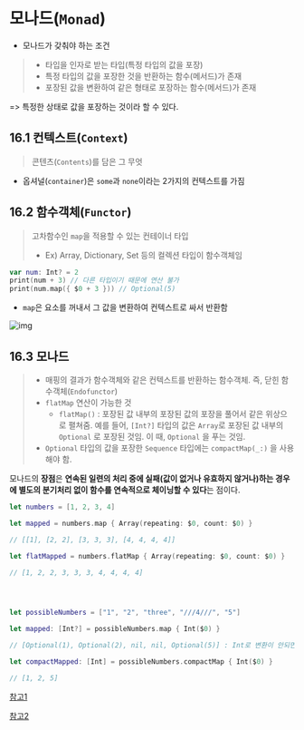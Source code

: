 # 모나드(`Monad`)

* 모나드가 갖춰야 하는 조건

> * 타입을 인자로 받는 타입(특정 타입의 값을 포장)
> * 특정 타입의 값을 포장한 것을 반환하는 함수(메서드)가 존재
> * 포장된 값을 변환하여 같은 형태로 포장하는 함수(메서드)가 존재

=> 특정한 상태로 값을 포장하는 것이라 할 수 있다.



## 16.1 컨텍스트(`Context`)

> 콘텐츠(`Contents`)를 담은 그 무엇

* 옵셔널(`container`)은 `some`과 `none`이라는 2가지의 컨텍스트를 가짐



## 16.2 함수객체(`Functor`)

> 고차함수인 `map`을 적용할 수 있는 컨테이너 타입
>
> * Ex) Array, Dictionary, Set 등의 컬렉션 타입이 함수객체임

```swift
var num: Int? = 2
print(num + 3) // 다른 타입이기 때문에 연산 불가
print(num.map({ $0 + 3 })) // Optional(5)
```

* `map`은 요소를 꺼내서 그 값을 변환하여 컨텍스트로 싸서 반환함

![img](https://i2.wp.com/soooprmx.com/wp-content/uploads/2015/12/functor-500x143.png?resize=500%2C143&ssl=1)



## 16.3 모나드

> * 매핑의 결과가 함수객체와 같은 컨텍스트를 반환하는 함수객체. 즉, 닫힌 함수객체(`Endofunctor`)
> * `flatMap` 연산이 가능한 것
>   * `flatMap()` : 포장된 값 내부의 포장된 값의 포장을 풀어서 같은 위상으로 펼쳐줌. 예를 들어, `[Int?]` 타입의 값은 `Array`로 포장된 값 내부의 `Optional` 로 포장된 것임. 이 때, `Optional` 을 푸는 것임.
> * `Optional` 타입의 값을 포장한 `Sequence` 타입에는 `compactMap(_:)` 을 사용해야 함.

모나드의 **장점**은 **연속된 일련의 처리 중에 실패(값이 없거나 유효하지 않거나)하는 경우에 별도의 분기처리 없이 함수를 연속적으로 체이닝할 수 있다**는 점이다. 



```swift
let numbers = [1, 2, 3, 4]

let mapped = numbers.map { Array(repeating: $0, count: $0) }

// [[1], [2, 2], [3, 3, 3], [4, 4, 4, 4]]

let flatMapped = numbers.flatMap { Array(repeating: $0, count: $0) }

// [1, 2, 2, 3, 3, 3, 4, 4, 4, 4]




let possibleNumbers = ["1", "2", "three", "///4///", "5"]

let mapped: [Int?] = possibleNumbers.map { Int($0) }

// [Optional(1), Optional(2), nil, nil, Optional(5)] : Int로 변환이 안되면 nil로 반환됨.

let compactMapped: [Int] = possibleNumbers.compactMap { Int($0) }

// [1, 2, 5]
```







[참고1](https://soooprmx.com/archives/6025)

[참고2](https://zeddios.tistory.com/449)